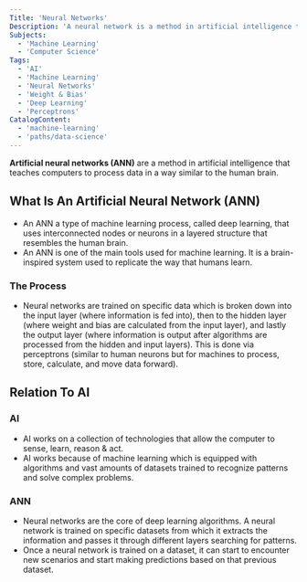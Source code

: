 ```yaml
---
Title: 'Neural Networks'
Description: 'A neural network is a method in artificial intelligence that teaches computers to process data in a way that is inspired by the human brain.'
Subjects:
  - 'Machine Learning'
  - 'Computer Science'
Tags:
  - 'AI'
  - 'Machine Learning'
  - 'Neural Networks'
  - 'Weight & Bias'
  - 'Deep Learning'
  - 'Perceptrons'
CatalogContent:
  - 'machine-learning'
  - 'paths/data-science'
---
```


**Artificial neural networks (ANN)** are a method in artificial intelligence that teaches computers to process data in a way similar to the human brain.

## What Is An Artificial Neural Network (ANN)

- An ANN a type of machine learning process, called deep learning, that uses interconnected nodes or neurons in a layered structure that resembles the human brain.
- An ANN is one of the main tools used for machine learning. It is a brain-inspired system used to replicate the way that humans learn.

### The Process

- Neural networks are trained on specific data which is broken down into the input layer (where information is fed into), then to the hidden layer (where weight and bias are calculated from the input layer), and lastly the output layer (where information is output after algorithms are processed from the hidden and input layers). This is done via perceptrons (similar to human neurons but for machines to process, store, calculate, and move data forward).

## Relation To AI

### AI

- AI works on a collection of technologies that allow the computer to sense, learn, reason & act.
- AI works because of machine learning which is equipped with algorithms and vast amounts of datasets trained to recognize patterns and solve complex problems.

### ANN

- Neural networks are the core of deep learning algorithms. A neural network is trained on specific datasets from which it extracts the information and passes it through different layers searching for patterns.
- Once a neural network is trained on a dataset, it can start to encounter new scenarios and start making predictions based on that previous dataset.
